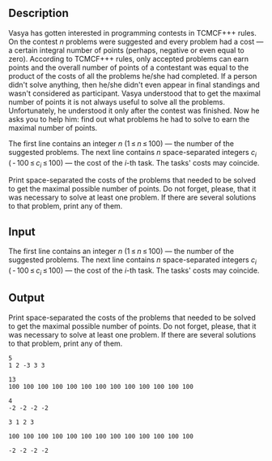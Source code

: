 ## Description

<div><p>Vasya has gotten interested in programming contests in TCMCF+++ rules. On the contest <span class="tex-span"><i>n</i></span> problems were suggested and every problem had a cost — a certain integral number of points (perhaps, negative or even equal to zero). According to TCMCF+++ rules, only accepted problems can earn points and the overall number of points of a contestant was equal to the product of the costs of all the problems he/she had completed. If a person didn't solve anything, then he/she didn't even appear in final standings and wasn't considered as participant. Vasya understood that to get the maximal number of points it is not always useful to solve all the problems. Unfortunately, he understood it only after the contest was finished. Now he asks you to help him: find out what problems he had to solve to earn the maximal number of points.</p></div><div class="input-specification"><p>The first line contains an integer <span class="tex-span"><i>n</i></span> (<span class="tex-span">1 ≤ <i>n</i> ≤ 100</span>) — the number of the suggested problems. The next line contains <span class="tex-span"><i>n</i></span> space-separated integers <span class="tex-span"><i>c</i><sub class="lower-index"><i>i</i></sub></span> (<span class="tex-span"> - 100 ≤ <i>c</i><sub class="lower-index"><i>i</i></sub> ≤ 100</span>) — the cost of the <span class="tex-span"><i>i</i></span>-th task. The tasks' costs may coinсide.</p></div><div class="output-specification"><p>Print space-separated <span class="tex-font-style-bf">the costs of the problems</span> that needed to be solved to get the maximal possible number of points. Do not forget, please, that it was necessary to solve at least one problem. If there are several solutions to that problem, print any of them.</p></div>

## Input

<p>The first line contains an integer <span class="tex-span"><i>n</i></span> (<span class="tex-span">1 ≤ <i>n</i> ≤ 100</span>) — the number of the suggested problems. The next line contains <span class="tex-span"><i>n</i></span> space-separated integers <span class="tex-span"><i>c</i><sub class="lower-index"><i>i</i></sub></span> (<span class="tex-span"> - 100 ≤ <i>c</i><sub class="lower-index"><i>i</i></sub> ≤ 100</span>) — the cost of the <span class="tex-span"><i>i</i></span>-th task. The tasks' costs may coinсide.</p>

## Output

<p>Print space-separated <span class="tex-font-style-bf">the costs of the problems</span> that needed to be solved to get the maximal possible number of points. Do not forget, please, that it was necessary to solve at least one problem. If there are several solutions to that problem, print any of them.</p>





```input1
5
1 2 -3 3 3

```




```input2
13
100 100 100 100 100 100 100 100 100 100 100 100 100

```




```input3
4
-2 -2 -2 -2

```




```output1
3 1 2 3 

```




```output2
100 100 100 100 100 100 100 100 100 100 100 100 100 

```




```output3
-2 -2 -2 -2 

```



